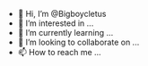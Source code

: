 - 👋 Hi, I’m @Bigboycletus
- 👀 I’m interested in ...
- 🌱 I’m currently learning ...
- 💞️ I’m looking to collaborate on ...
- 📫 How to reach me ...

<!---
Bigboycletus/Bigboycletus is a ✨ special ✨ repository because its `README.md` (this file) appears on your GitHub profile.
You can click the Preview link to take a look at your changes.
--->
